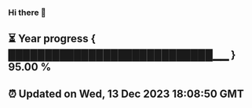 ### Hi there 👋
⏳ Year progress { ████████████████████████████▁▁ } 95.00 %
---
⏰ Updated on Wed, 13 Dec 2023 18:08:50 GMT
---
